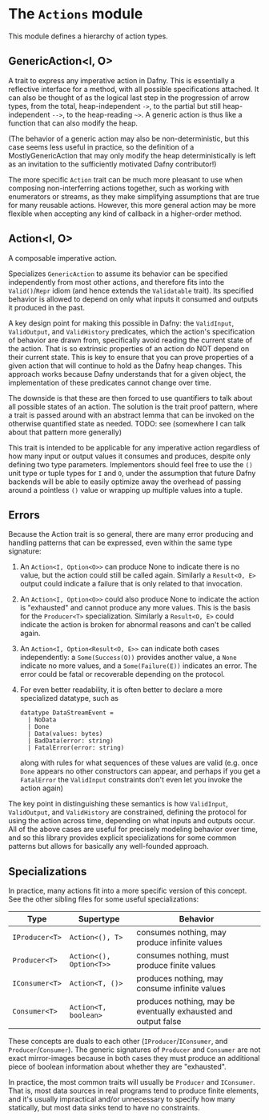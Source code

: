 # The `Actions` module

This module defines a hierarchy of action types.

## GenericAction<I, O>

A trait to express any imperative action in Dafny.
This is essentially a reflective interface for a method,
with all possible specifications attached.
It can also be thought of as the logical last step
in the progression of arrow types,
from the total, heap-independent `->`,
to the partial but still heap-independent `-->`,
to the heap-reading `~>`.
A generic action is thus like a function that can also modify the heap.

(The behavior of a generic action may also be non-deterministic,
but this case seems less useful in practice,
so the definition of a MostlyGenericAction
that may only modify the heap deterministically
is left as an invitation to the sufficiently motivated Dafny contributor!)

The more specific `Action` trait can be much more pleasant to use
when composing non-interferring actions together,
such as working with enumerators or streams,
as they make simplifying assumptions that are true for many reusable actions.
However, this more general action may be more flexible
when accepting any kind of callback in a higher-order method.

## Action<I, O>

A composable imperative action.
  
Specializes `GenericAction` to assume its behavior can be specified
independently from most other actions,
and therefore fits into the `Valid()`/`Repr` idiom
(and hence extends the `Validatable` trait).
Its specified behavior is allowed to depend on only
what inputs it consumed and outputs it produced in the past.

A key design point for making this possible in Dafny:
the `ValidInput`, `ValidOutput`, and `ValidHistory` predicates,
which the action's specification of behavior are drawn from,
specifically avoid reading the current state of the action.
That is so extrinsic properties of an action do NOT depend on their current state.
This is key to ensure that you can prove properties of a given action that
will continue to hold as the Dafny heap changes.
This approach works because Dafny understands that for a given object,
the implementation of these predicates cannot change over time.

The downside is that these are then forced to use quantifiers
to talk about all possible states of an action.
The solution is the trait proof pattern,
where a trait is passed around with an abstract lemma
that can be invoked on the otherwise quantified state as needed.
TODO: see (somewhere I can talk about that pattern more generally)

This trait is intended to be applicable for any imperative action
regardless of how many input or output values it consumes and produces,
despite only defining two type parameters.
Implementors should feel free to use the `()` unit type or tuple types
for `I` and `O`, under the assumption that
future Dafny backends will be able to easily optimize
away the overhead of passing around a pointless `()` value
or wrapping up multiple values into a tuple.

## Errors

Because the Action trait is so general,
there are many error producing and handling patterns that
can be expressed, even within the same type signature:

1. An `Action<I, Option<O>>` can produce None to indicate there is no value,
    but the action could still be called again. Similarly a `Result<O, E>`
    output could indicate a failure that is only related to that invocation.
2. An `Action<I, Option<O>>` could also produce None to indicate the action
    is "exhausted" and cannot produce any more values.
    This is the basis for the `Producer<T>` specialization.
    Similarly a `Result<O, E>` could indicate the action is broken
    for abnormal reasons and can't be called again.
3. An `Action<I, Option<Result<O, E>>` can indicate both cases independently:
    a `Some(Success(O))` provides another value, 
    a `None` indicate no more values,
    and a `Some(Failure(E))` indicates an error.
    The error could be fatal or recoverable depending on the protocol.
4. For even better readability, it is often better to declare a more specialized datatype,
    such as
    
    ```dafny
    datatype DataStreamEvent = 
      | NoData 
      | Done 
      | Data(values: bytes)
      | BadData(error: string)
      | FatalError(error: string)
    ```

    along with rules for what sequences of these values are valid
    (e.g. once `Done` appears no other constructors can appear,
    and perhaps if you get a `FatalError` the `ValidInput` constraints
    don't even let you invoke the action again)

The key point in distinguishing these semantics 
is how `ValidInput`, `ValidOutput`, and `ValidHistory` are constrained, 
defining the protocol for using the action across time,
depending on what inputs and outputs occur.
All of the above cases are useful for precisely modeling behavior over time,
and so this library provides explicit specializations for some common patterns
but allows for basically any well-founded approach.

## Specializations

In practice, many actions fit into a more specific version of this concept.
See the other sibling files for some useful specializations:

| Type           | Supertype               | Behavior                                                        |
| -------------- | ----------------------- | --------------------------------------------------------------- |
| `IProducer<T>` | `Action<(), T>`         | consumes nothing, may produce infinite values                   |
| `Producer<T>`  | `Action<(), Option<T>>` | consumes nothing, must produce finite values                    |
| `IConsumer<T>` | `Action<T, ()>`         | produces nothing, may consume infinite values                   |
| `Consumer<T>`  | `Action<T, boolean>`    | produces nothing, may be eventually exhausted and output false  |

These concepts are duals to each other (`IProducer`/`IConsumer`, and `Producer`/`Consumer`).
The generic signatures of `Producer` and `Consumer` are not exact mirror-images
because in both cases they must produce an additional piece of boolean information
about whether they are "exhausted".

In practice, the most common traits will usually be `Producer` and `IConsumer`. 
That is, most data sources in real programs tend to produce finite elements,
and it's usually impractical and/or unnecessary to specify how many statically,
but most data sinks tend to have no constraints.
  